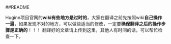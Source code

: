 ##README

Huginn项目官网的**wiki有些地方是过时的**，大家在翻译之前先按照wiki**自己操作一遍**，如果发现不对的地方，可以做些适当的修改，一定要**确保翻译之后的操作步骤是正确的**！！！
翻译好的文章请上传到这里，其他人有时间的话，可以帮忙检查一下。


